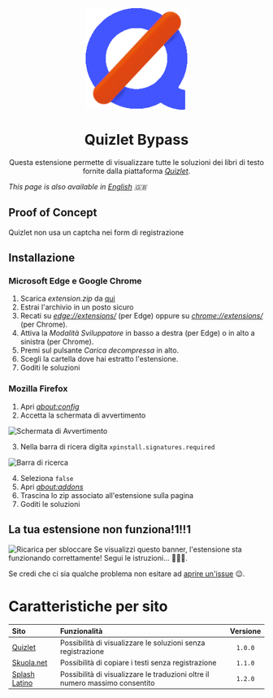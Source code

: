 <p align="center">
  <img width="200" src="public/icons/logo-192.png" alt="Quizlet Bypass logo">
</p>
<h1 align="center">
  Quizlet Bypass
</h1>
<p align="center">
  Questa estensione permette di visualizzare tutte le soluzioni dei libri di testo fornite dalla piattaforma <a href="htps://qizlet.com/"><i>Quizlet</i></a>.
</p>

_This page is also available in <a href="./README.md">English</a> 🇬🇧_

## Proof of Concept
Quizlet non usa un captcha nei form di registrazione

## Installazione
### Microsoft Edge e Google Chrome
1. Scarica _extension.zip_ da [qui](https://github.com/rospino74/Quizlet-Bypass/releases/latest)
2. Estrai l'archivio in un posto sicuro
3. Recati su _[edge://extensions/](edge://extensions/)_ (per Edge) oppure su _[chrome://extensions/](chrome://extensions/)_ (per Chrome).
4. Attiva la _Modalità Sviluppatore_ in basso a destra (per Edge) o in alto a sinistra (per Chrome).
5. Premi sul pulsante _Carica decompressa_ in alto.
6. Scegli la cartella dove hai estratto l'estensione.
7. Goditi le soluzioni

### Mozilla Firefox
1. Apri _[about:config](about:config)_
2. Accetta la schermata di avvertimento

![Schermata di Avvertimento](https://sqleoni.altervista.org/file/png/about-config-warning.png)

3. Nella barra di ricera digita `xpinstall.signatures.required`

![Barra di ricerca](https://sqleoni.altervista.org/file/png/about-config-search.png)

4. Seleziona `false`
5. Apri _[about:addons](about:addons)_
6. Trascina lo zip associato all'estensione sulla pagina
7. Goditi le soluzioni

## La tua estensione non funziona!1!!1
![Ricarica per sbloccare](https://sqleoni.altervista.org/file/png/quizlet-unlock-refresh.png)
Se visualizzi questo banner, l'estensione sta funzionando correttamente! Segui le istruzioni... 🤦🏽‍♂️.

Se credi che ci sia qualche problema non esitare ad [aprire un'issue](https://github.com/rospino74/Quizlet-Bypass/issues/new) 😉.

# Caratteristiche per sito
| Sito | Funzionalità | Versione |
|:---|:---| :---: |
| [Quizlet](https://quizlet.com/) | Possibilità di visualizzare le soluzioni senza registrazione | `1.0.0` |
| [Skuola.net](https://skuola.net/) | Possibilità di copiare i testi senza registrazione | `1.1.0` |
| [Splash Latino](https://latin.it/) | Possibilità di visualizzare le traduzioni oltre il numero massimo consentito | `1.2.0` |
